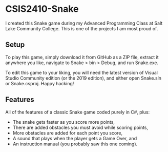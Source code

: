 # CSIS2410-Snake
I created this Snake game during my Advanced Programming Class at Salt Lake Community College. This is one of the projects I am most proud of.

## Setup
To play this game, simply download it from GitHub as a ZIP file, extract it anywhere you like, navigate to Snake > bin > Debug, and run Snake.exe. 

To edit this game to your liking, you will need the latest version of Visual Studio Community edition (or the 2019 edition), and either open Snake.sln or Snake.csproj. Happy hacking!

## Features
All of the features of a classic Snake game coded purely in C#, plus: 
* The snake gets faster as you score more points,
* There are added obstacles you must avoid while scoring points,
* More obstacles are added for each point you score, 
* A sound that plays when the player gets a Game Over, and
* An instruction manual (you probably saw this one coming).
